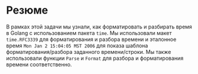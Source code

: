 # Резюме

В рамках этой задачи мы узнали, как форматировать и разбирать время в Golang с использованием пакета `time`. Мы использовали макет `time.RFC3339` для форматирования и разбора времени и эталонное время `Mon Jan 2 15:04:05 MST 2006` для показа шаблона форматирования/разбора заданного времени/строки. Мы также использовали функции `Parse` и `Format` для разбора и форматирования времени соответственно.
